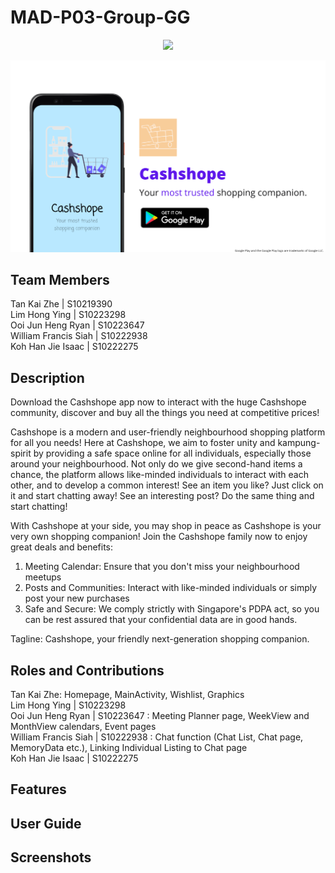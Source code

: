 # MAD-P03-Group-GG
<p align="center">
  <img src="https://img.shields.io/github/release-date/DancinComrade/electron-python-example?style=for-the-badge">
</p>

![AdvertBanner](resources/advertbanner.png)

## Team Members
Tan Kai Zhe | S10219390 </br>
Lim Hong Ying | S10223298 </br>
Ooi Jun Heng Ryan | S10223647 </br>
William Francis Siah | S10222938 </br>
Koh Han Jie Isaac | S10222275 </br>

## Description
Download the Cashshope app now to interact with the huge Cashshope community, discover and buy all
the things  you need at competitive prices!

Cashshope is a modern and user-friendly neighbourhood shopping platform for all you needs! Here at
Cashshope, we aim to foster unity and kampung-spirit by providing a safe space online for all
individuals, especially those around your neighbourhood. Not only do we give second-hand items a
chance, the platform allows like-minded individuals to interact with each other, and to develop a
common interest! See an item you like? Just click on it and start chatting away! See an interesting
post? Do the same thing and start chatting!

With Cashshope at your side, you may shop in peace as Cashshope is your very own shopping companion!
Join the Cashshope family now to enjoy great deals and benefits:
1) Meeting Calendar: Ensure that you don't miss your neighbourhood meetups
2) Posts and Communities: Interact with like-minded individuals or simply post your new purchases
3) Safe and Secure: We comply strictly with Singapore's PDPA act, so you can be rest assured that
your confidential data are in good hands.

Tagline: Cashshope, your friendly next-generation shopping companion.

## Roles and Contributions
Tan Kai Zhe: Homepage, MainActivity, Wishlist, Graphics </br>
Lim Hong Ying | S10223298 </br>
Ooi Jun Heng Ryan | S10223647 : Meeting Planner page, WeekView and MonthView calendars, Event pages </br>
William Francis Siah | S10222938 : Chat function (Chat List, Chat page, MemoryData etc.), Linking Individual Listing to Chat page</br>
Koh Han Jie Isaac | S10222275 </br>

## Features


## User Guide

## Screenshots
